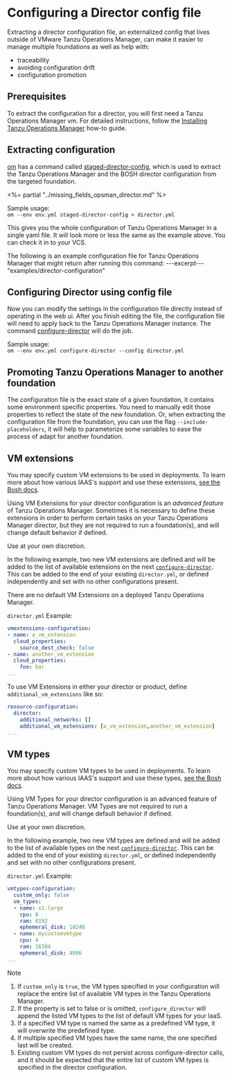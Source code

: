 # Configuring a Director config file

Extracting a director configuration file, an externalized config that lives outside of VMware Tanzu Operations Manager, can make it easier to manage multiple foundations as well as help with:

- traceability
- avoiding configuration drift
- configuration promotion


## Prerequisites

To extract the configuration for a director, you will first need a Tanzu Operations Manager vm.
For detailed instructions, follow the [Installing Tanzu Operations Manager](./installing-opsman.md) how-to guide.

## Extracting configuration

[om](https://github.com/pivotal-cf/om) has a command called [staged-director-config](../tasks.md#staged-director-config), which is used to extract
the Tanzu Operations Manager and the BOSH director configuration from the targeted foundation.

<%= partial "../missing_fields_opsman_director.md" %>

Sample usage:  
`om --env env.yml staged-director-config > director.yml`  

This gives you the whole configuration of Tanzu Operations Manager in a single yaml file.
It will look more or less the same as the example above. You can check it
in to your VCS.

The following is an example configuration file for Tanzu Operations Manager that might return
after running this command:
---excerpt--- "examples/director-configuration"

## Configuring Director using config file

Now you can modify the settings in the configuration file directly instead of
operating in the web ui. After you finish editing the file, the configuration
file will need to apply back to the Tanzu Operations Manager instance. The command
[configure-director](../tasks.md#configure-director) will do the job.

Sample usage:  
`om --env env.yml configure-director --config director.yml`  


## Promoting Tanzu Operations Manager to another foundation

The configuration file is the exact state of a given foundation, it contains
some environment specific properties. You need to manually edit those
properties to reflect the state of the new foundation. Or, when extracting
the configuration file from the foundation, you can use the flag
`--include-placeholders`, it will help to parameterize some variables to
ease the process of adapt for another foundation.

## VM extensions

You may specify custom VM extensions to be used in deployments.
To learn more about how various IAAS's support and use these extensions,
[see the Bosh docs](https://bosh.io/docs/cloud-config/#vm-extensions).

Using VM Extensions for your director configuration
is an _advanced feature_ of Tanzu Operations Manager.
Sometimes it is necessary to define these extensions
in order to perform certain tasks on your Tanzu Operations Manager director,
but they are not required to run a foundation(s),
and will change default behavior if defined.

Use at your own discretion.

In the following example, two new VM extensions are defined
and will be added to the list of available extensions on the next [`configure-director`](../tasks.md#configure-director).
This can be added to the end of your existing `director.yml`,
or defined independently and set with no other configurations present.

There are no default VM Extensions on a deployed Tanzu Operations Manager.

`director.yml` Example:
```yaml
vmextensions-configuration:
- name: a_vm_extension
  cloud_properties:
    source_dest_check: false
- name: another_vm_extension
  cloud_properties:
    foo: bar
...
```

To use VM Extensions in either your director or product,
define `additional_vm_extensions` like so:
```yaml
resource-configuration:
  director:
    additional_networks: []
    additional_vm_extensions: [a_vm_extension,another_vm_extension]
...
```

## VM types

You may specify custom VM types to be used in deployments.
To learn more about how various IAAS's support and use these types,
[see the Bosh docs](https://bosh.io/docs/cloud-config/#vm-types).

Using VM Types for your director configuration
is an advanced feature of Tanzu Operations Manager.
VM Types are not required to run a foundation(s),
and will change default behavior if defined.

Use at your own discretion.

In the following example, two new VM types are defined
and will be added to the list of available types on the next [`configure-director`](../tasks.md#configure-director).
This can be added to the end of your existing `director.yml`,
or defined independently and set with no other configurations present.

`director.yml` Example:
```yaml
vmtypes-configuration:
  custom_only: false
  vm_types:
  - name: x1.large
    cpu: 8
    ram: 8192
    ephemeral_disk: 10240
  - name: mycustomvmtype
    cpu: 4
    ram: 16384
    ephemeral_disk: 4096
...
```

<p class="note">
<span class="note__title">Note</span>
<ol>
  <li>If <code>custom_only</code> is <code>true</code>,
  the VM types specified in your configuration will replace the entire list of available VM types in the Tanzu Operations Manager.</li>
  <li>If the property is set to false or is omitted,
  <code>configure_director</code> will append the listed VM types to the list of default VM types for your IaaS.</li>
  <li>If a specified VM type is named the same as a predefined VM type, it will overwrite the predefined type.</li>
  <li>If multiple specified VM types have the same name, the one specified last will be created.</li>
  <li>Existing custom VM types do not persist across configure-director calls,
  and it should be expected that the entire list of custom VM types is specified in the director configuration.</li>
</ol>
</p>

[//]: # ({% with path="../" %})
[//]: # (    {% include ".internal_link_url.md" %})
[//]: # ({% endwith %})
[//]: # ({% include ".external_link_url.md" %})
